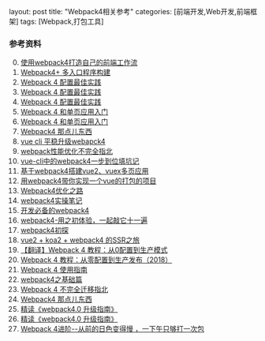 layout: post
title: "Webpack4相关参考"
categories: [前端开发,Web开发,前端框架]
tags: [Webpack,打包工具]

















### 参考资料

0. [使用webpack4打造自己的前端工作流](https://juejin.im/post/5b7f7bcf6fb9a019d137d06f?utm_source=gold_browser_extension)
1. [Webpack4+ 多入口程序构建](https://juejin.im/post/5af3a6cbf265da0ba266ff25)
2. [Webpack 4 配置最佳实践](https://juejin.im/post/5b304f1f51882574c72f19b0)
3. [Webpack 4 配置最佳实践](https://github.com/ProtoTeam/blog/blob/master/201806/3.md)
4. [Webpack 4 配置最佳实践](https://juejin.im/entry/5b2d12b851882574a756f48f)
5. [Webpack 4 和单页应用入门](https://juejin.im/entry/5b63eb8bf265da0f98317441)
6. [Webpack 4 和单页应用入门](https://github.com/wallstreetcn/webpack-and-spa-guide)
7. [Webpack4 那点儿东西](https://juejin.im/post/5abef5e96fb9a028e33b9035)
8. [vue cli 平稳升级webapck4](https://juejin.im/post/5ac3854af265da237d033606)
9. [webpack性能优化不完全指北](https://juejin.im/post/5b8ac03ff265da431c627f8e?utm_source=gold_browser_extension)
10. [vue-cli中的webpack4一步到位填坑记](https://juejin.im/post/5b4ca3a5e51d4519596b7a06)
11. [基于webpack4搭建vue2、vuex多页应用](https://juejin.im/post/5b5de8a86fb9a04fd8357f8f)
12. [用webpack4带你实现一个vue的打包的项目](https://juejin.im/post/5b2a59c0e51d4558d05eee39)
13. [Webpack4优化之路](https://juejin.im/post/5ac42d5c6fb9a028b617b851)
14. [webpack4实操笔记](https://juejin.im/post/5b14a03ae51d4506dd0b36cb)
15. [开发必备的webpack4](https://juejin.im/post/5af8fa806fb9a07ac162876d)
16. [webpack4-用之初体验，一起敲它十一遍](https://juejin.im/post/5adea0106fb9a07a9d6ff6de)
17. [webpack4初探](https://blog.shenfq.com/2018/06/09/webpack4%E5%88%9D%E6%8E%A2/)
18. [vue2 + koa2 + webpack4 的SSR之旅](https://juejin.im/post/5ab7bfe3f265da237b220e1e)
19. [【翻译】Webpack 4 教程：从0配置到生产模式](https://juejin.im/post/5af934806fb9a07ab458bced)
20. [Webpack 4 教程：从零配置到生产发布（2018）](https://juejin.im/entry/5b552985f265da0f697036b2)
21. [Webpack 4 使用指南](https://juejin.im/post/5ad1ef5d518825556534f137)
22. [webpack4之基础篇](https://juejin.im/post/5ab79fa75188255582525400)
23. [Webpack 4 不完全迁移指北](https://juejin.im/entry/5a83087d5188257a666f106f)
24. [Webpack4 那点儿东西](https://juejin.im/post/5abef5e96fb9a028e33b9035)
25. [精读《webpack4.0 升级指南》](https://juejin.im/post/5aafc6846fb9a028d936f97c)
26. [精读《webpack4.0 升级指南》](https://github.com/dt-fe/weekly/blob/master/47.%E7%B2%BE%E8%AF%BB%E3%80%8Awebpack4.0%20%E5%8D%87%E7%BA%A7%E6%8C%87%E5%8D%97%E3%80%8B.md)
27. [Webpack 4进阶--从前的日色变得慢 ，一下午只够打一次包](https://juejin.im/post/5ac9b7165188255cb32e66cc)

